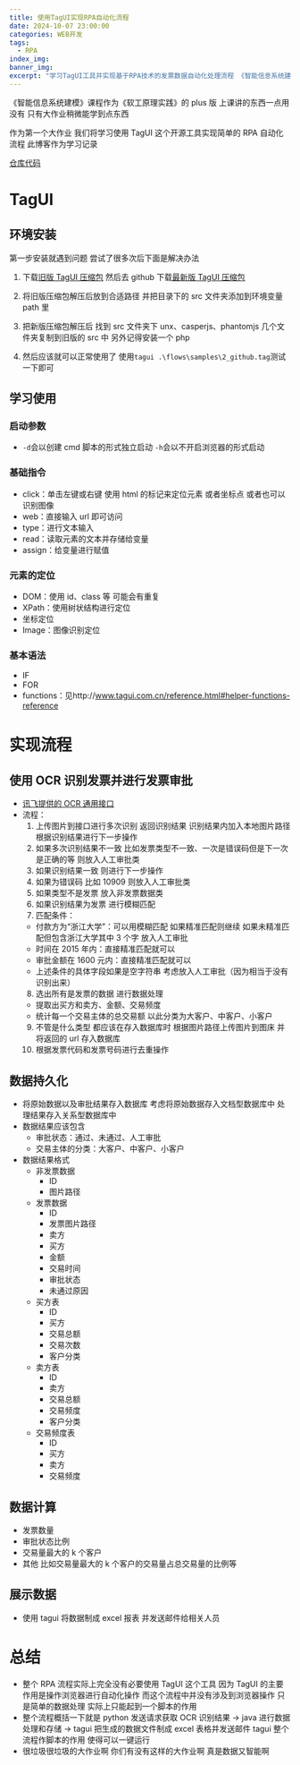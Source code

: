 ```yaml
---
title: 使用TagUI实现RPA自动化流程
date: 2024-10-07 23:00:00
categories: WEB开发
tags:
  - RPA
index_img:
banner_img:
excerpt: "学习TagUI工具并实现基于RPA技术的发票数据自动化处理流程 《智能信息系统建模》课程作业"
---
```


《智能信息系统建模》课程作为《软工原理实践》的 plus 版 上课讲的东西一点用没有 只有大作业稍微能学到点东西

作为第一个大作业 我们将学习使用 TagUI 这个开源工具实现简单的 RPA 自动化流程 此博客作为学习记录

[仓库代码](https://github.com/Horizon12275/rpa)

# TagUI

## 环境安装

第一步安装就遇到问题 尝试了很多次后下面是解决办法

1. 下载[旧版 TagUI 压缩包](https://github.com/kelaberetiv/TagUI/archive/master.zip) 然后去 github 下载[最新版 TagUI 压缩包](https://github.com/aisingapore/TagUI/releases/download/v6.110.0/TagUI_Windows.zip)

2. 将旧版压缩包解压后放到合适路径 并把目录下的 src 文件夹添加到环境变量 path 里

3. 把新版压缩包解压后 找到 src 文件夹下 unx、casperjs、phantomjs 几个文件夹复制到旧版的 src 中 另外记得安装一个 php

4. 然后应该就可以正常使用了 使用`tagui .\flows\samples\2_github.tag`测试一下即可

## 学习使用

### 启动参数

- `-d`会以创建 cmd 脚本的形式独立启动 `-h`会以不开启浏览器的形式启动

### 基础指令

- click：单击左键或右键 使用 html 的标记来定位元素 或者坐标点 或者也可以识别图像
- web：直接输入 url 即可访问
- type：进行文本输入
- read：读取元素的文本并存储给变量
- assign：给变量进行赋值

### 元素的定位

- DOM：使用 id、class 等 可能会有重复
- XPath：使用树状结构进行定位
- 坐标定位
- Image：图像识别定位

### 基本语法

- IF
- FOR
- functions：见http://www.tagui.com.cn/reference.html#helper-functions-reference

# 实现流程

## 使用 OCR 识别发票并进行发票审批

- [讯飞提供的 OCR 通用接口](https://www.xfyun.cn/doc/words/invoiceIdentification/API.html)
- 流程：
  1. 上传图片到接口进行多次识别 返回识别结果 识别结果内加入本地图片路径 根据识别结果进行下一步操作
  2. 如果多次识别结果不一致 比如发票类型不一致、一次是错误码但是下一次是正确的等 则放入人工审批类
  3. 如果识别结果一致 则进行下一步操作
  4. 如果为错误码 比如 10909 则放入人工审批类
  5. 如果类型不是发票 放入非发票数据类
  6. 如果识别结果为发票 进行模糊匹配
  7. 匹配条件：
  - 付款方为“浙江大学”：可以用模糊匹配 如果精准匹配则继续 如果未精准匹配但包含浙江大学其中 3 个字 放入人工审批
  - 时间在 2015 年内：直接精准匹配就可以
  - 审批金额在 1600 元内：直接精准匹配就可以
  - 上述条件的具体字段如果是空字符串 考虑放入人工审批（因为相当于没有识别出来）
  8. 选出所有是发票的数据 进行数据处理
  - 提取出买方和卖方、金额、交易频度
  - 统计每一个交易主体的总交易额 以此分类为大客户、中客户、小客户
  9. 不管是什么类型 都应该在存入数据库时 根据图片路径上传图片到图床 并将返回的 url 存入数据库
  10. 根据发票代码和发票号码进行去重操作

## 数据持久化

- 将原始数据以及审批结果存入数据库 考虑将原始数据存入文档型数据库中 处理结果存入关系型数据库中
- 数据结果应该包含
  - 审批状态：通过、未通过、人工审批
  - 交易主体的分类：大客户、中客户、小客户
- 数据结果格式
  - 非发票数据
    - ID
    - 图片路径
  - 发票数据
    - ID
    - 发票图片路径
    - 卖方
    - 买方
    - 金额
    - 交易时间
    - 审批状态
    - 未通过原因
  - 买方表
    - ID
    - 买方
    - 交易总额
    - 交易次数
    - 客户分类
  - 卖方表
    - ID
    - 卖方
    - 交易总额
    - 交易频度
    - 客户分类
  - 交易频度表
    - ID
    - 买方
    - 卖方
    - 交易频度

## 数据计算

- 发票数量
- 审批状态比例
- 交易量最大的 k 个客户
- 其他 比如交易量最大的 k 个客户的交易量占总交易量的比例等

## 展示数据

- 使用 tagui 将数据制成 excel 报表 并发送邮件给相关人员

# 总结

- 整个 RPA 流程实际上完全没有必要使用 TagUI 这个工具 因为 TagUI 的主要作用是操作浏览器进行自动化操作 而这个流程中并没有涉及到浏览器操作 只是简单的数据处理 实际上只能起到一个脚本的作用
- 整个流程概括一下就是 python 发送请求获取 OCR 识别结果 -> java 进行数据处理和存储 -> tagui 把生成的数据文件制成 excel 表格并发送邮件 tagui 整个流程作脚本的作用 使得可以一键运行
- 很垃圾很垃圾的大作业啊 你们有没有这样的大作业啊 真是数据又智能啊
